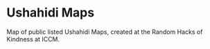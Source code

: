 Ushahidi Maps
=============

Map of public listed Ushahidi Maps, created at the Random Hacks of Kindness at ICCM.